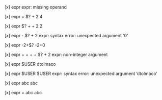 [x] expr
	expr: missing operand

[x]	expr +  $? + 2
	4

[x] expr $? + + 2
	2

[x] expr - $? + 2
	expr: syntax error: unexpected argument ‘0’

[x]	 expr -2+$?
	-2+0

[x]  expr + + + + $? + 2
	expr: non-integer argument

[x]  expr $USER
	dtolmaco

[x] expr $USER  $USER
	expr: syntax error: unexpected argument ‘dtolmaco’

[x]  expr abc
	abc

[x] expr + abc
	abc
